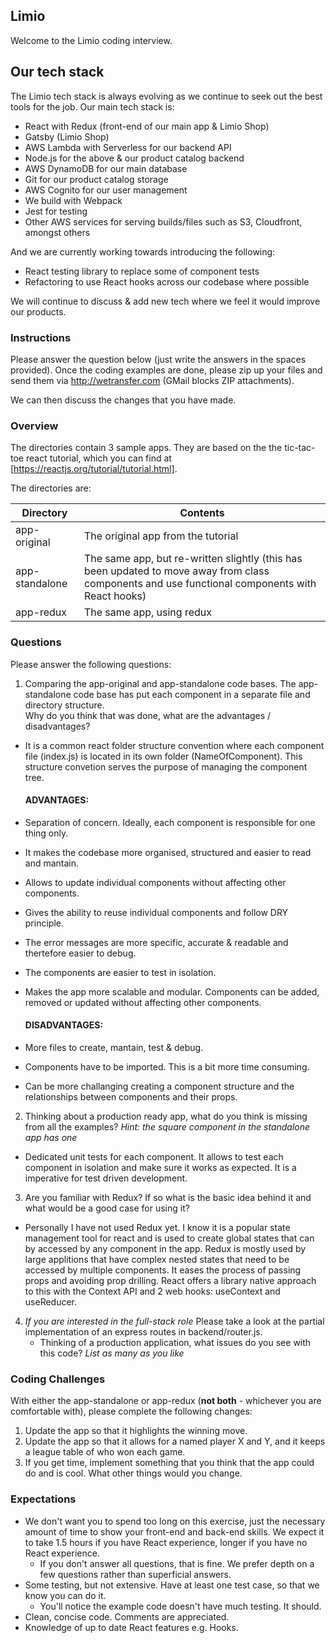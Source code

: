 ## Limio

Welcome to the Limio coding interview.

## Our tech stack

The Limio tech stack is always evolving as we continue to seek out the best tools for the job. Our main tech stack is:

  * React with Redux (front-end of our main app & Limio Shop)
  * Gatsby (Limio Shop)
  * AWS Lambda with Serverless for our backend API
  * Node.js for the above & our product catalog backend
  * AWS DynamoDB for our main database
  * Git for our product catalog storage
  * AWS Cognito for our user management
  * We build with Webpack
  * Jest for testing
  * Other AWS services for serving builds/files such as S3, Cloudfront, amongst others

And we are currently working towards introducing the following:

 * React testing library to replace some of component tests
 * Refactoring to use React hooks across our codebase where possible
 
We will continue to discuss & add new tech where we feel it would improve our products.

### Instructions

Please answer the question below (just write the answers in the spaces provided). Once the coding examples are done, please zip up your files and send them via http://wetransfer.com (GMail blocks ZIP attachments).  

We can then discuss the changes that you have made.

### Overview

The directories contain 3 sample apps. They are based on the the tic-tac-toe react tutorial, which you can find at [https://reactjs.org/tutorial/tutorial.html].

The directories are:

| Directory      | Contents    |
| ---------------|-------------| 
| app-original   | The original app from the tutorial |
| app-standalone | The same app, but re-written slightly (this has been updated to move away from class components and use functional components with React hooks) |
| app-redux      | The same app, using redux |

### Questions

Please answer the following questions:
    
1. Comparing the app-original and app-standalone code bases. The app-standalone code base has put each component in a separate file and directory structure.   
Why do you think that was done, what are the advantages / disadvantages?

- It is a common react folder structure convention where each component file (index.js) is located in its own folder (NameOfComponent). This structure convetion serves the purpose of managing the component tree.

  #### ADVANTAGES:
- Separation of concern. Ideally, each component is responsible for one thing only.
- It makes the codebase more organised, structured and easier to read and mantain.
- Allows to update individual components without affecting other components.
- Gives the ability to reuse individual components and follow DRY principle.
- The error messages are more specific, accurate & readable and thertefore easier to debug.
- The components are easier to test in isolation.
- Makes the app more scalable and modular. Components can be added, removed or updated without affecting other components.

  #### DISADVANTAGES:
- More files to create, mantain, test & debug.
- Components have to be imported. This is a bit more time consuming.
- Can be more challanging creating a component structure and the relationships between components and their props.


2. Thinking about a production ready app, what do you think is missing from all the examples? *Hint: the square component in the standalone app has one*

- Dedicated unit tests for each component. It allows to test each component in isolation and make sure it works as expected. It is a imperative for test driven development.

3. Are you familiar with Redux? If so what is the basic idea behind it and what would be a good case for using it?

- Personally I have not used Redux yet. I know it is a popular state management tool for react and is used to create global states that can by accessed by any component in the app. Redux is mostly used by large applitions that have complex nested states that need to be accessed by multiple components. It eases the process of passing props and avoiding prop drilling. React offers a library native approach to this with the Context API and 2 web hooks: useContext and useReducer.

4. *If you are interested in the full-stack role* Please take a look at the partial implementation of an express routes in backend/router.js.
    * Thinking of a production application, what issues do you see with this code? *List as many as you like* 

### Coding Challenges

With either the app-standalone or app-redux (**not both** - whichever you are comfortable with), please complete the following changes:

1. Update the app so that it highlights the winning move.
2. Update the app so that it allows for a named player X and Y, and it keeps a league table of who won each game.
3. If you get time, implement something that you think that the app could do and is cool. What other things would you change.

### Expectations
 * We don't want you to spend too long on this exercise, just the necessary amount of time to show your front-end and back-end skills. We expect it to take 1.5 hours if you have React experience, longer if you have no React experience. 
    * If you don't answer all questions, that is fine. We prefer depth on a few questions rather than superficial answers.
 * Some testing, but not extensive. Have at least one test case, so that we know you can do it. 
    * You'll notice the example code doesn't have much testing. It should.
 * Clean, concise code. Comments are appreciated.
 * Knowledge of up to date React features e.g. Hooks.




    
      
    
    

 





